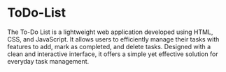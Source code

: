 # ToDo-List
The To-Do List is a lightweight web application developed using HTML, CSS, and JavaScript.
It allows users to efficiently manage their tasks with features to add, mark as completed, and delete tasks. 
Designed with a clean and interactive interface, it offers a simple yet effective solution for everyday task management.
